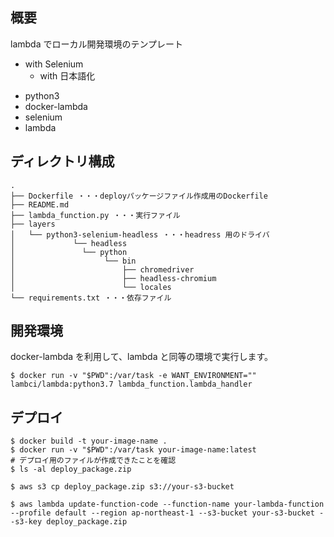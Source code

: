 ## 概要

lambda でローカル開発環境のテンプレート
  - with Selenium
    - with 日本語化


* python3
* docker-lambda
* selenium
* lambda

## ディレクトリ構成

```
.
├── Dockerfile ・・・deployパッケージファイル作成用のDockerfile
├── README.md
├── lambda_function.py ・・・実行ファイル
├── layers
│   └── python3-selenium-headless ・・・headress 用のドライバ
│             └── headless
│               └── python
│                    └── bin
│                        ├── chromedriver
│                        ├── headless-chromium
│                        └── locales
└── requirements.txt ・・・依存ファイル
```

## 開発環境

docker-lambda を利用して、lambda と同等の環境で実行します。

```shell script
$ docker run -v "$PWD":/var/task -e WANT_ENVIRONMENT="" lambci/lambda:python3.7 lambda_function.lambda_handler
```

## デプロイ

```shell script
$ docker build -t your-image-name .
$ docker run -v "$PWD":/var/task your-image-name:latest
# デプロイ用のファイルが作成できたことを確認
$ ls -al deploy_package.zip

$ aws s3 cp deploy_package.zip s3://your-s3-bucket

$ aws lambda update-function-code --function-name your-lambda-function --profile default --region ap-northeast-1 --s3-bucket your-s3-bucket --s3-key deploy_package.zip
```
